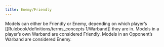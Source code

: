 ```yaml
---
title: Enemy/Friendly
---
```

Models can either be Friendly or Enemy, depending on which player’s [[Rulebook/definitions/terms_concepts 1/Warband]] they are in.
Models in a player’s own Warband are considered Friendly.
Models in an Opponent’s Warband are considered Enemy.